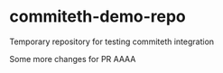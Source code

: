 # commiteth-demo-repo
Temporary repository for testing commiteth integration

Some more changes for PR
AAAA

